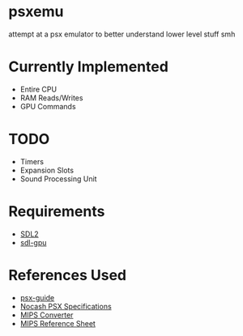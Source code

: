 # psxemu
attempt at a psx emulator to better understand lower level stuff smh

# Currently Implemented
- Entire CPU
- RAM Reads/Writes
- GPU Commands

# TODO
- Timers
- Expansion Slots
- Sound Processing Unit

# Requirements
- [SDL2](https://www.libsdl.org/)
- [sdl-gpu](https://github.com/grimfang4/sdl-gpu)

# References Used
- [psx-guide](https://svkt.org/~simias/guide.pdf)
- [Nocash PSX Specifications](http://problemkaputt.de/psx-spx.htm)
- [MIPS Converter](https://www.eg.bucknell.edu/~csci320/mips_web/)
- [MIPS Reference Sheet](https://uweb.engr.arizona.edu/~ece369/Resources/spim/MIPSReference.pdf)